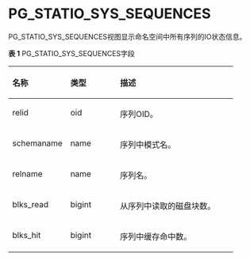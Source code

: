 # PG\_STATIO\_SYS\_SEQUENCES

PG\_STATIO\_SYS\_SEQUENCES视图显示命名空间中所有序列的IO状态信息。

**表 1**  PG\_STATIO\_SYS\_SEQUENCES字段

<a name="zh-cn_topic_0283136912_zh-cn_topic_0237122461_zh-cn_topic_0059779192_t0c4480978c094cccb0638dd8517ac73c"></a>
<table><thead align="left"><tr id="zh-cn_topic_0283136912_zh-cn_topic_0237122461_zh-cn_topic_0059779192_ra0c3014205244eb3bcab45fbf93a506b"><th class="cellrowborder" valign="top" width="25.85%" id="mcps1.2.4.1.1"><p id="zh-cn_topic_0283136912_zh-cn_topic_0237122461_zh-cn_topic_0059779192_ae16d0bd9e1d6482d98ec3f580c77bff6"><a name="zh-cn_topic_0283136912_zh-cn_topic_0237122461_zh-cn_topic_0059779192_ae16d0bd9e1d6482d98ec3f580c77bff6"></a><a name="zh-cn_topic_0283136912_zh-cn_topic_0237122461_zh-cn_topic_0059779192_ae16d0bd9e1d6482d98ec3f580c77bff6"></a>名称</p>
</th>
<th class="cellrowborder" valign="top" width="22.09%" id="mcps1.2.4.1.2"><p id="zh-cn_topic_0283136912_zh-cn_topic_0237122461_zh-cn_topic_0059779192_a5d1ae72f9abd47969c4e1b267cdf4d1f"><a name="zh-cn_topic_0283136912_zh-cn_topic_0237122461_zh-cn_topic_0059779192_a5d1ae72f9abd47969c4e1b267cdf4d1f"></a><a name="zh-cn_topic_0283136912_zh-cn_topic_0237122461_zh-cn_topic_0059779192_a5d1ae72f9abd47969c4e1b267cdf4d1f"></a>类型</p>
</th>
<th class="cellrowborder" valign="top" width="52.059999999999995%" id="mcps1.2.4.1.3"><p id="zh-cn_topic_0283136912_zh-cn_topic_0237122461_zh-cn_topic_0059779192_a68870c1b190647c998e464a8bcdaf85e"><a name="zh-cn_topic_0283136912_zh-cn_topic_0237122461_zh-cn_topic_0059779192_a68870c1b190647c998e464a8bcdaf85e"></a><a name="zh-cn_topic_0283136912_zh-cn_topic_0237122461_zh-cn_topic_0059779192_a68870c1b190647c998e464a8bcdaf85e"></a>描述</p>
</th>
</tr>
</thead>
<tbody><tr id="zh-cn_topic_0283136912_zh-cn_topic_0237122461_zh-cn_topic_0059779192_rb0d843bf2619407599db5aa5ad19a0b5"><td class="cellrowborder" valign="top" width="25.85%" headers="mcps1.2.4.1.1 "><p id="zh-cn_topic_0283136912_zh-cn_topic_0237122461_zh-cn_topic_0059779192_a171440e6c16f42e5a9bce254797e2dcb"><a name="zh-cn_topic_0283136912_zh-cn_topic_0237122461_zh-cn_topic_0059779192_a171440e6c16f42e5a9bce254797e2dcb"></a><a name="zh-cn_topic_0283136912_zh-cn_topic_0237122461_zh-cn_topic_0059779192_a171440e6c16f42e5a9bce254797e2dcb"></a>relid</p>
</td>
<td class="cellrowborder" valign="top" width="22.09%" headers="mcps1.2.4.1.2 "><p id="zh-cn_topic_0283136912_zh-cn_topic_0237122461_zh-cn_topic_0059779192_a3b62cd4307164bf89f2efcc315c524ec"><a name="zh-cn_topic_0283136912_zh-cn_topic_0237122461_zh-cn_topic_0059779192_a3b62cd4307164bf89f2efcc315c524ec"></a><a name="zh-cn_topic_0283136912_zh-cn_topic_0237122461_zh-cn_topic_0059779192_a3b62cd4307164bf89f2efcc315c524ec"></a>oid</p>
</td>
<td class="cellrowborder" valign="top" width="52.059999999999995%" headers="mcps1.2.4.1.3 "><p id="zh-cn_topic_0283136912_zh-cn_topic_0237122461_zh-cn_topic_0059779192_ad7f80056d357412b885a5305379c2b67"><a name="zh-cn_topic_0283136912_zh-cn_topic_0237122461_zh-cn_topic_0059779192_ad7f80056d357412b885a5305379c2b67"></a><a name="zh-cn_topic_0283136912_zh-cn_topic_0237122461_zh-cn_topic_0059779192_ad7f80056d357412b885a5305379c2b67"></a>序列OID。</p>
</td>
</tr>
<tr id="zh-cn_topic_0283136912_zh-cn_topic_0237122461_zh-cn_topic_0059779192_r0dce0134bc0943a28faf3c5cdb70bb78"><td class="cellrowborder" valign="top" width="25.85%" headers="mcps1.2.4.1.1 "><p id="zh-cn_topic_0283136912_zh-cn_topic_0237122461_zh-cn_topic_0059779192_a0bbcb3814732469c99229cb825710541"><a name="zh-cn_topic_0283136912_zh-cn_topic_0237122461_zh-cn_topic_0059779192_a0bbcb3814732469c99229cb825710541"></a><a name="zh-cn_topic_0283136912_zh-cn_topic_0237122461_zh-cn_topic_0059779192_a0bbcb3814732469c99229cb825710541"></a>schemaname</p>
</td>
<td class="cellrowborder" valign="top" width="22.09%" headers="mcps1.2.4.1.2 "><p id="zh-cn_topic_0283136912_zh-cn_topic_0237122461_zh-cn_topic_0059779192_af47689ea1f8a4dd1890842e482a9f1dc"><a name="zh-cn_topic_0283136912_zh-cn_topic_0237122461_zh-cn_topic_0059779192_af47689ea1f8a4dd1890842e482a9f1dc"></a><a name="zh-cn_topic_0283136912_zh-cn_topic_0237122461_zh-cn_topic_0059779192_af47689ea1f8a4dd1890842e482a9f1dc"></a>name</p>
</td>
<td class="cellrowborder" valign="top" width="52.059999999999995%" headers="mcps1.2.4.1.3 "><p id="zh-cn_topic_0283136912_zh-cn_topic_0237122461_zh-cn_topic_0059779192_afdfab7d951f04f3ba8c5c891afefb519"><a name="zh-cn_topic_0283136912_zh-cn_topic_0237122461_zh-cn_topic_0059779192_afdfab7d951f04f3ba8c5c891afefb519"></a><a name="zh-cn_topic_0283136912_zh-cn_topic_0237122461_zh-cn_topic_0059779192_afdfab7d951f04f3ba8c5c891afefb519"></a>序列中模式名。</p>
</td>
</tr>
<tr id="zh-cn_topic_0283136912_zh-cn_topic_0237122461_zh-cn_topic_0059779192_r9d23e5576262476fa8af70fd1a4c7b78"><td class="cellrowborder" valign="top" width="25.85%" headers="mcps1.2.4.1.1 "><p id="zh-cn_topic_0283136912_zh-cn_topic_0237122461_zh-cn_topic_0059779192_ae0a7a9570e9049349832caeb27f80d39"><a name="zh-cn_topic_0283136912_zh-cn_topic_0237122461_zh-cn_topic_0059779192_ae0a7a9570e9049349832caeb27f80d39"></a><a name="zh-cn_topic_0283136912_zh-cn_topic_0237122461_zh-cn_topic_0059779192_ae0a7a9570e9049349832caeb27f80d39"></a>relname</p>
</td>
<td class="cellrowborder" valign="top" width="22.09%" headers="mcps1.2.4.1.2 "><p id="zh-cn_topic_0283136912_zh-cn_topic_0237122461_zh-cn_topic_0059779192_aa9b9913f931744bca5a45ab2afe4c9bb"><a name="zh-cn_topic_0283136912_zh-cn_topic_0237122461_zh-cn_topic_0059779192_aa9b9913f931744bca5a45ab2afe4c9bb"></a><a name="zh-cn_topic_0283136912_zh-cn_topic_0237122461_zh-cn_topic_0059779192_aa9b9913f931744bca5a45ab2afe4c9bb"></a>name</p>
</td>
<td class="cellrowborder" valign="top" width="52.059999999999995%" headers="mcps1.2.4.1.3 "><p id="zh-cn_topic_0283136912_zh-cn_topic_0237122461_zh-cn_topic_0059779192_ada0f28a765da47009b57df6d07c8fe05"><a name="zh-cn_topic_0283136912_zh-cn_topic_0237122461_zh-cn_topic_0059779192_ada0f28a765da47009b57df6d07c8fe05"></a><a name="zh-cn_topic_0283136912_zh-cn_topic_0237122461_zh-cn_topic_0059779192_ada0f28a765da47009b57df6d07c8fe05"></a>序列名。</p>
</td>
</tr>
<tr id="zh-cn_topic_0283136912_zh-cn_topic_0237122461_zh-cn_topic_0059779192_r0e6c96aea6f844949acc8cb043d41f07"><td class="cellrowborder" valign="top" width="25.85%" headers="mcps1.2.4.1.1 "><p id="zh-cn_topic_0283136912_zh-cn_topic_0237122461_zh-cn_topic_0059779192_a3b5235c2df4c4b2fbb0172932f56dcf8"><a name="zh-cn_topic_0283136912_zh-cn_topic_0237122461_zh-cn_topic_0059779192_a3b5235c2df4c4b2fbb0172932f56dcf8"></a><a name="zh-cn_topic_0283136912_zh-cn_topic_0237122461_zh-cn_topic_0059779192_a3b5235c2df4c4b2fbb0172932f56dcf8"></a>blks_read</p>
</td>
<td class="cellrowborder" valign="top" width="22.09%" headers="mcps1.2.4.1.2 "><p id="zh-cn_topic_0283136912_zh-cn_topic_0237122461_zh-cn_topic_0059779192_a8105b1734a1e4230ac6605f96312e8b0"><a name="zh-cn_topic_0283136912_zh-cn_topic_0237122461_zh-cn_topic_0059779192_a8105b1734a1e4230ac6605f96312e8b0"></a><a name="zh-cn_topic_0283136912_zh-cn_topic_0237122461_zh-cn_topic_0059779192_a8105b1734a1e4230ac6605f96312e8b0"></a>bigint</p>
</td>
<td class="cellrowborder" valign="top" width="52.059999999999995%" headers="mcps1.2.4.1.3 "><p id="zh-cn_topic_0283136912_zh-cn_topic_0237122461_zh-cn_topic_0059779192_aac6d9c8d21dc472c93fbdd77bc7e1e31"><a name="zh-cn_topic_0283136912_zh-cn_topic_0237122461_zh-cn_topic_0059779192_aac6d9c8d21dc472c93fbdd77bc7e1e31"></a><a name="zh-cn_topic_0283136912_zh-cn_topic_0237122461_zh-cn_topic_0059779192_aac6d9c8d21dc472c93fbdd77bc7e1e31"></a>从序列中读取的磁盘块数。</p>
</td>
</tr>
<tr id="zh-cn_topic_0283136912_zh-cn_topic_0237122461_zh-cn_topic_0059779192_r432debc5c99d4f0598054e24adbc6926"><td class="cellrowborder" valign="top" width="25.85%" headers="mcps1.2.4.1.1 "><p id="zh-cn_topic_0283136912_zh-cn_topic_0237122461_zh-cn_topic_0059779192_abccb1f637f754499b2ae7953bde6746d"><a name="zh-cn_topic_0283136912_zh-cn_topic_0237122461_zh-cn_topic_0059779192_abccb1f637f754499b2ae7953bde6746d"></a><a name="zh-cn_topic_0283136912_zh-cn_topic_0237122461_zh-cn_topic_0059779192_abccb1f637f754499b2ae7953bde6746d"></a>blks_hit</p>
</td>
<td class="cellrowborder" valign="top" width="22.09%" headers="mcps1.2.4.1.2 "><p id="zh-cn_topic_0283136912_zh-cn_topic_0237122461_zh-cn_topic_0059779192_a4350575a8f034a959751d2d5ff5d9e2a"><a name="zh-cn_topic_0283136912_zh-cn_topic_0237122461_zh-cn_topic_0059779192_a4350575a8f034a959751d2d5ff5d9e2a"></a><a name="zh-cn_topic_0283136912_zh-cn_topic_0237122461_zh-cn_topic_0059779192_a4350575a8f034a959751d2d5ff5d9e2a"></a>bigint</p>
</td>
<td class="cellrowborder" valign="top" width="52.059999999999995%" headers="mcps1.2.4.1.3 "><p id="zh-cn_topic_0283136912_zh-cn_topic_0237122461_zh-cn_topic_0059779192_ac611a97bd7cc45fd886e5620883918a8"><a name="zh-cn_topic_0283136912_zh-cn_topic_0237122461_zh-cn_topic_0059779192_ac611a97bd7cc45fd886e5620883918a8"></a><a name="zh-cn_topic_0283136912_zh-cn_topic_0237122461_zh-cn_topic_0059779192_ac611a97bd7cc45fd886e5620883918a8"></a>序列中缓存命中数。</p>
</td>
</tr>
</tbody>
</table>

